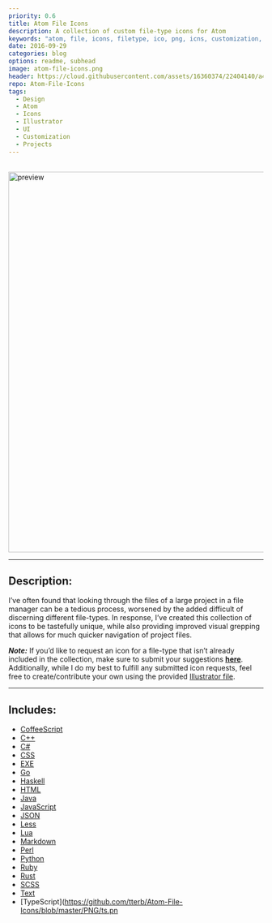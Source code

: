 ```yaml
---
priority: 0.6
title: Atom File Icons
description: A collection of custom file-type icons for Atom
keywords: "atom, file, icons, filetype, ico, png, icns, customization, theme, design, adobe, illustrator, spotlight, jekyll, blog, github"
date: 2016-09-29
categories: blog
options: readme, subhead
image: atom-file-icons.png
header: https://cloud.githubusercontent.com/assets/16360374/22404140/a46933d4-e5df-11e6-9d13-00cb87228bff.png
repo: Atom-File-Icons
tags:
  - Design
  - Atom
  - Icons
  - Illustrator
  - UI
  - Customization
  - Projects
---
```


<br/>
<!-- Preview Image -->
  <img class="center" src="https://cloud.githubusercontent.com/assets/16360374/18630210/c95248d4-7e1f-11e6-8dda-c6c590dd53b3.png" width="750" align="center" margin="auto" alt="preview" title="Preview"/>
<br/>

<hr/>

<!-- Description -->
## Description:
I&rsquo;ve often found that looking through the files of a large project in a file manager can be a tedious process, worsened by the added difficult of discerning different file-types. In response, I&rsquo;ve created this collection of icons to be tastefully unique, while also providing improved visual grepping that allows for much quicker navigation of project files.

***Note:*** If you&rsquo;d like to request an icon for a file-type that isn&rsquo;t already included in the collection, make sure to submit your suggestions [**here**](https://github.com/tterb/Atom-File-Icons/issues/new).
Additionally, while I do my best to fulfill any submitted icon requests, feel free to create/contribute your own using the provided [Illustrator file](https://github.com/tterb/Atom-File-Icons/blob/master/AI/AtomFileIcons.ai).
<br>

_____________________

## Includes:
  * [CoffeeScript](https://github.com/tterb/Atom-File-Icons/blob/master/PNG/coffee.png)
  * [C++](https://github.com/tterb/Atom-File-Icons/blob/master/PNG/cpp.png)
  * [C#](https://github.com/tterb/Atom-File-Icons/blob/master/PNG/cs.png)
  * [CSS](https://github.com/tterb/Atom-File-Icons/blob/master/PNG/css.png)
  * [EXE](https://github.com/tterb/Atom-File-Icons/blob/master/PNG/exe.png)
  * [Go](https://github.com/tterb/Atom-File-Icons/blob/master/PNG/go.png)
  * [Haskell](https://github.com/tterb/Atom-File-Icons/blob/master/PNG/hs.png)
  * [HTML](https://github.com/tterb/Atom-File-Icons/blob/master/PNG/html.png)
  * [Java](https://github.com/tterb/Atom-File-Icons/blob/master/PNG/java.png)
  * [JavaScript](https://github.com/tterb/Atom-File-Icons/blob/master/PNG/js.png)
  * [JSON](https://github.com/tterb/Atom-File-Icons/blob/master/PNG/json.png)
  * [Less](https://github.com/tterb/Atom-File-Icons/blob/master/PNG/less.png)
  * [Lua](https://github.com/tterb/Atom-File-Icons/blob/master/PNG/lua.png)
  * [Markdown](https://github.com/tterb/Atom-File-Icons/blob/master/PNG/md.png)
  * [Perl](https://github.com/tterb/Atom-File-Icons/blob/master/PNG/pl.png)
  * [Python](https://github.com/tterb/Atom-File-Icons/blob/master/PNG/py.png)
  * [Ruby](https://github.com/tterb/Atom-File-Icons/blob/master/PNG/rb.png)
  * [Rust](https://github.com/tterb/Atom-File-Icons/blob/master/PNG/rs.png)
  * [SCSS](https://github.com/tterb/Atom-File-Icons/blob/master/PNG/scss.png)
  * [Text](https://github.com/tterb/Atom-File-Icons/blob/master/PNG/txt.png)
  * [TypeScript](https://github.com/tterb/Atom-File-Icons/blob/master/PNG/ts.pn
